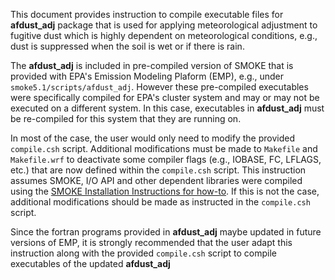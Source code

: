 This document provides instruction to compile executable files for **afdust_adj** package that is used for applying meteorological adjustment to fugitive dust which is highly dependent on meteorological conditions, e.g., dust is suppressed when the soil is wet or if there is rain. 

The **afdust_adj** is included in pre-compiled version of SMOKE that is provided with EPA's Emission Modeling Plaform (EMP), e.g., under `smoke5.1/scripts/afdust_adj`. However these pre-compiled executables were specifically compiled for EPA's cluster system and may or may not be executed on a different system. In this case, executables in **afdust_adj** must be re-compiled for this system that they are running on. 

In most of the case, the user would only need to modify the provided `compile.csh` script. Additional modifications must be made to `Makefile` and `Makefile.wrf` to deactivate some compiler flags (e.g., IOBASE, FC, LFLAGS, etc.) that are now defined within the `compile.csh` script. This instruction assumes SMOKE, I/O API and other dependent libraries were compiled using the [SMOKE Installation Instructions for how-to](https://github.com/CEMPD/SMOKE/wiki/B.-Instructions-for-SMOKE-Installation). If this is not the case, additional modifications should be made as instructed in the `compile.csh` script.

Since the fortran programs provided in **afdust_adj** maybe updated in future versions of EMP, it is strongly recommended that the user adapt this instruction along with the provided `compile.csh` script to compile executables of the updated **afdust_adj**